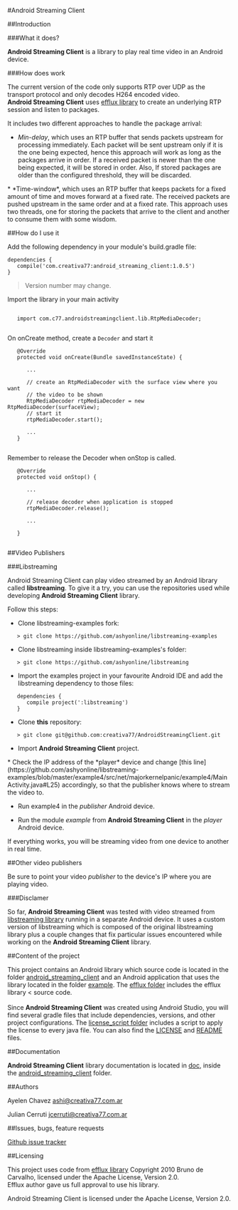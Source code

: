 #Android Streaming Client

##Introduction

###What it does?

**Android Streaming Client** is a library to play real time video in an Android device. <br>

###How does work

The current version of the code only supports RTP over UDP as the transport protocol and only decodes H264 encoded video. <br>
**Android Streaming Client** uses [efflux library](https://github.com/brunodecarvalho/efflux) to create an underlying RTP session and listen to packages. <br>

It includes two different approaches to handle the package arrival:
</p>

* *Min-delay*, which uses an RTP buffer that sends packets upstream for 
processing immediately. Each packet will be sent upstream only if it is the one 
being expected, hence this approach will work as long as the packages arrive in 
order. If a received packet is newer than the one being expected, it will be 
stored in order. Also, If stored packages are older than the configured threshold, 
they will be discarded.
</p>
* *Time-window*, which uses an RTP buffer that keeps packets for a fixed amount 
of time and moves forward at a fixed rate. The received packets are pushed 
upstream in the same order and at a fixed rate. This approach uses two threads, 
one for storing the packets that arrive to the client and another to consume 
them with some wisdom.

##How do I use it

Add the following dependency in your module's build.gradle file:

```
dependencies {
   compile('com.creativa77:android_streaming_client:1.0.5')
}
```
> Version number may change.

Import the library in your main activity

```

   import com.c77.androidstreamingclient.lib.RtpMediaDecoder;
   
```

On onCreate method, create a `Decoder` and start it

```   
   @Override
   protected void onCreate(Bundle savedInstanceState) {

      ...
   
      // create an RtpMediaDecoder with the surface view where you want 
      // the video to be shown
      RtpMediaDecoder rtpMediaDecoder = new RtpMediaDecoder(surfaceView);   
      // start it
      rtpMediaDecoder.start();
      
      ...
   }
   
```

Remember to release the Decoder when onStop is called.

```
   @Override
   protected void onStop() {
      
      ...
      
      // release decoder when application is stopped
      rtpMediaDecoder.release();
      
      ...
      
   }
   
```

##Video Publishers

###Libstreaming

Android Streaming Client can play video streamed by an Android library called 
**libstreaming**. To give it a try, you can use the repositories used while 
developing **Android Streaming Client** library. <br>

Follow this steps:

* Clone libstreaming-examples fork:

```
   > git clone https://github.com/ashyonline/libstreaming-examples
```

</p>

* Clone libstreaming inside libstreaming-examples's folder:

```
   > git clone https://github.com/ashyonline/libstreaming
```

</p>

* Import the examples project in your favourite Android IDE and add the <br> 
libstreaming dependency to those files:<br>

```
   dependencies {
      compile project(':libstreaming')
   }
```

</p>

* Clone **this** repository:

```
   > git clone git@github.com:creativa77/AndroidStreamingClient.git
```

</p>

* Import **Android Streaming Client** project.

</p>
* Check the IP address of the *player* device and change [this line](https://github.com/ashyonline/libstreaming-examples/blob/master/example4/src/net/majorkernelpanic/example4/MainActivity.java#L25) accordingly, so that the publisher knows where to stream <br>
the video to. 
</p>

* Run example4 in the *publisher* Android device.

</p>

* Run the module *example* from **Android Streaming Client** in the *player* <br>
Android device.
</p>

If everything works, you will be streaming video from one device to another <br>
in real time.

##Other video publishers

Be sure to point your video *publisher* to the device's IP where you are playing 
video.

###Disclamer

So far, **Android Streaming Client** was tested with video streamed from 
[libstreaming library](https://github.com/fyhertz/libstreaming) running in a 
separate Android device. It uses a custom version of libstreaming which is 
composed of the original libstreaming library plus a couple changes that fix 
particular issues encountered while working on the **Android Streaming Client** 
library.<br>

##Content of the project

This project contains an Android library which source code is located in the 
folder [android_streaming_client](AndroidStreamingClient/tree/master/android_streaming_client) and an Android application that uses the library 
located in the folder [example](AndroidStreamingClient/tree/master/example). The [efflux folder](AndroidStreamingClient/tree/master/efflux) includes the efflux library <
source code. <br><br>
Since **Android Streaming Client** was created using Android Studio, you will find 
several gradle files that include dependencies, versions, and other project 
configurations. The [license_script folder](https://github.com/creativa77/AndroidStreamingClient/tree/master/license_script) includes a script to apply the license 
to every java file. You can also find the [LICENSE](https://github.com/creativa77/AndroidStreamingClient/blob/master/LICENCE) and [README](https://github.com/creativa77/AndroidStreamingClient/blob/master/README.md) files.

##Documentation

**Android Streaming Client** library documentation is located in [doc](https://github.com/creativa77/AndroidStreamingClient/tree/master/android_streaming_client/doc), 
inside the [android_streaming_client](AndroidStreamingClient/tree/master/android_streaming_client) folder.

##Authors

Ayelen Chavez <ashi@creativa77.com.ar>

Julian Cerruti <jcerruti@creativa77.com.ar>

##Issues, bugs, feature requests

[Github issue tracker](https://github.com/creativa77/AndroidStreamingClient/issues/new)

##Licensing

This project uses code from [efflux library](https://github.com/brunodecarvalho/efflux) Copyright 2010 Bruno de Carvalho, 
licensed under the Apache License, Version 2.0.<br>
Efflux author gave us full approval to use his library. <br>

Android Streaming Client is licensed under the Apache License, Version 2.0.
